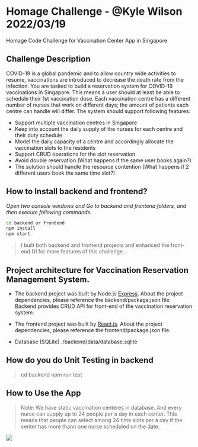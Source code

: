 # Homage Challenge - @Kyle Wilson 2022/03/19
Homage Code Challenge for Vaccination Center App in Singapore

## Challenge Description
COVID-19 is a global pandemic and to allow country wide activities to resume, vaccinations are introduced to decrease the death rate from the infection.
You are tasked to build a reservation system for COVID-19 vaccinations in Singapore. This means a user should at least be able to schedule their 1st vaccination dose. Each vaccination centre has a different number of nurses that work on different days; the amount of patients each centre can handle will differ.
The system should support following features:
- Support multiple vaccination centres in Singapore 
- Keep into account the daily supply of the nurses for each centre and their duty schedule
- Model the daily capacity of a centre and accordingly allocate the vaccination slots to the residents 
- Support CRUD operations for the slot reservation 
- Avoid double reservation (What happens if the same user books again?) 
- The solution should handle the resource contention (What happens if 2 different users book the same time slot?)
## How to Install backend and frontend?
_Open two console windows and Go to backend and frontend folders, and then execute following commands._
```sh
cd backend or frontend
npm install
npm start
```

> I built both backend and frontend projects and enhanced the front-end UI for more features of this challenge..

## Project architecture for Vaccination Reservation Management System.
- The backend project was built by Node.js [Express](https://nodejs.org/).
About the project dependencies, please reference the backend/package.json file.
Backend provides CRUD API for front-end of the vaccination reservation system.

- The frontend project was built by [React.js](https://reactjs.org/).
About the project dependencies, please reference the frontend/package.json file.

- Database (SQLite)
./backend/data/database.sqlite

## How do you do Unit Testing in backend
> cd backend
> npm run test

## How to Use the App
> Note: We have static vaccination centeres in database.
And every nurse can supply up to 24 people per a day in each center.
This means that people can select among 24 time slots per a day if the center has more thann one nurse scheduled on the date.

![](https://github.com/ittechman101/HomageChallenge/tree/main/screenshots/1.png)





